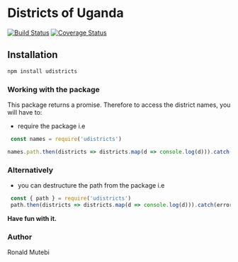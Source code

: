 # Districts of Uganda

[![Build Status](https://travis-ci.com/mutebironald/district-scrapper.svg?token=uNbpByFVLu8G28ZejRXs&branch=master)](https://travis-ci.com/mutebironald/district-scrapper) [![Coverage Status](https://coveralls.io/repos/github/mutebironald/district-scrapper/badge.svg?branch=master)](https://coveralls.io/github/mutebironald/district-scrapper?branch=fix-travis-build)

## Installation

```js
npm install udistricts
```

### Working with the package

This package returns a promise. Therefore to access the district names, you will have to:

- require the package i.e

```js
 const names = require('udistricts')

names.path.then(districts => districts.map(d => console.log(d))).catch(error => console.log(error))
```

### Alternatively

- you can destructure the path from the package i.e

 ```js
  const { path } = require('udistricts')
  path.then(districts => districts.map(d => console.log(d))).catch(error => console.log(error))
```

**Have fun with it.**

### Author

Ronald Mutebi
